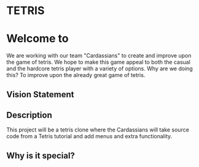 # TETRIS

# Welcome to 
We are working with our team "Cardassians" to create and improve upon the game of tetris. We hope to make this game appeal to both the casual and the hardcore tetris player with a variety of options. Why are we doing this? To improve upon the already great game of tetris.

## Vision Statement

## Description
This project will be a tetris clone where the Cardassians will take source code from a Tetris tutorial and add menus and extra functionality.
## Why is it special?
